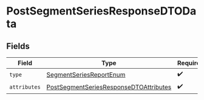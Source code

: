 # PostSegmentSeriesResponseDTOData


## Fields

| Field                                                                                                       | Type                                                                                                        | Required                                                                                                    | Description                                                                                                 |
| ----------------------------------------------------------------------------------------------------------- | ----------------------------------------------------------------------------------------------------------- | ----------------------------------------------------------------------------------------------------------- | ----------------------------------------------------------------------------------------------------------- |
| `type`                                                                                                      | [SegmentSeriesReportEnum](../../models/components/SegmentSeriesReportEnum.md)                               | :heavy_check_mark:                                                                                          | N/A                                                                                                         |
| `attributes`                                                                                                | [PostSegmentSeriesResponseDTOAttributes](../../models/components/PostSegmentSeriesResponseDTOAttributes.md) | :heavy_check_mark:                                                                                          | N/A                                                                                                         |